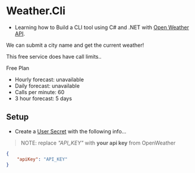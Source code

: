 # Weather.Cli

- Learning how to Build a CLI tool using C# and .NET with [Open Weather API](https://openweathermap.org/current).

We can submit a city name and get the current weather!

This free service does have call limits..

Free Plan
- Hourly forecast: unavailable
- Daily forecast: unavailable
- Calls per minute: 60
- 3 hour forecast: 5 days 

## Setup

- Create a [User Secret](https://learn.microsoft.com/en-us/aspnet/core/security/app-secrets?view=aspnetcore-6.0&tabs=windows) with the following info...

> NOTE: replace *"API_KEY"* with **your api key** from OpenWeather

```json
{
	"apiKey": "API_KEY"
}
```